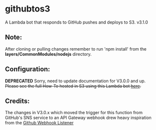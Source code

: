 # githubtos3
A Lambda bot that responds to GitHub pushes and deploys to S3.
v3.1.0

## Note:
  After cloning or pulling changes remember to run 'npm install' from the **layers/CommonModules/nodejs** directory.
  
## Configuration:
  **DEPRECATED**   Sorry, need to update documentation for V3.0.0 and up.
  ~~Please see the full How-To hosted in S3 using this Lambda bot [here](http://githubtos3.kylemunz.com/).~~

## Credits:
  The changes in V3.0.x which moved the trigger for this function from GitHub's
  SNS service to an API Gateway webhook drew heavy inspiration from the
  [Github Webhook Listener](https://serverless.com/examples/aws-node-github-webhook-listener/)
